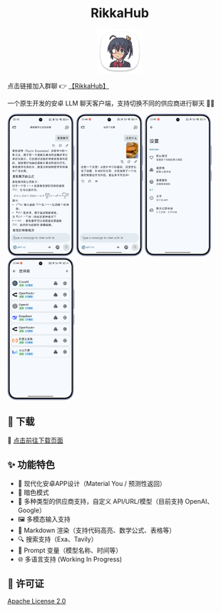 <div align="center">
<h1>RikkaHub</h1>   
<img src="docs/icon.png" alt="App 图标" width="100" />
</div>

点击链接加入群聊 👉 [【RikkaHub】](https://qm.qq.com/q/I8MSU0FkOu)

一个原生开发的安卓 LLM 聊天客户端，支持切换不同的供应商进行聊天 🤖💬

<div>
  <img src="docs/img/chat.png" alt="聊天界面" width="150" />
  <img src="docs/img/chat_img.png" alt="多模态聊天界面" width="150" />
  <img src="docs/img/setting.png" alt="设置界面" width="150" />
  <img src="docs/img/provider.png" alt="供应商选择" width="150" />
</div>


## 🚀 下载

🔗 [点击前往下载页面](https://github.com/re-ovo/rikkahub/releases)


## ✨ 功能特色

- 🎨 现代化安卓APP设计（Material You / 预测性返回）
- 🌙 暗色模式
- 🔄 多种类型的供应商支持，自定义 API/URL/模型（目前支持 OpenAI、Google）
- 🖼️ 多模态输入支持
- 📝 Markdown 渲染（支持代码高亮、数学公式、表格等）
- 🔍 搜索支持（Exa、Tavily）
- 🧩 Prompt 变量（模型名称、时间等）
- 🌐 多语言支持 (Working In Progress)


## 📄 许可证

[Apache License 2.0](LICENSE)
